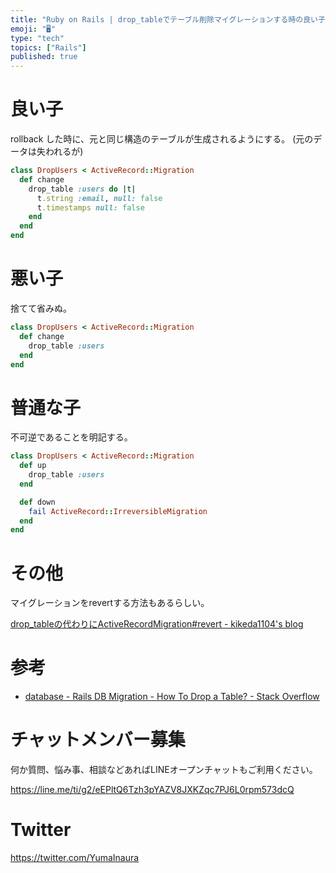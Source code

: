 ```yaml
---
title: "Ruby on Rails | drop_tableでテーブル削除マイグレーションする時の良い子・悪い子・普通の子"
emoji: "🖥"
type: "tech"
topics: ["Rails"]
published: true
---
```


# 良い子

rollback した時に、元と同じ構造のテーブルが生成されるようにする。
(元のデータは失われるが)

```rb
class DropUsers < ActiveRecord::Migration
  def change
    drop_table :users do |t|
      t.string :email, null: false
      t.timestamps null: false
    end
  end
end
```

# 悪い子

捨てて省みぬ。

```rb
class DropUsers < ActiveRecord::Migration
  def change
    drop_table :users
  end
end
```

# 普通な子

不可逆であることを明記する。

```rb
class DropUsers < ActiveRecord::Migration
  def up
    drop_table :users
  end

  def down
    fail ActiveRecord::IrreversibleMigration
  end
end
```

# その他

マイグレーションをrevertする方法もあるらしい。

[drop_tableの代わりにActiveRecordMigration#revert - kikeda1104's blog](http://kikeda1104.hatenablog.com/entry/2017/06/29/215714)

# 参考

- [database - Rails DB Migration - How To Drop a Table? - Stack Overflow](https://stackoverflow.com/questions/4020131/rails-db-migration-how-to-drop-a-table)








<!-- Update From Qiita API -->

# チャットメンバー募集


何か質問、悩み事、相談などあればLINEオープンチャットもご利用ください。

https://line.me/ti/g2/eEPltQ6Tzh3pYAZV8JXKZqc7PJ6L0rpm573dcQ





# Twitter


https://twitter.com/YumaInaura


<!-- Update From Qiita API -->


